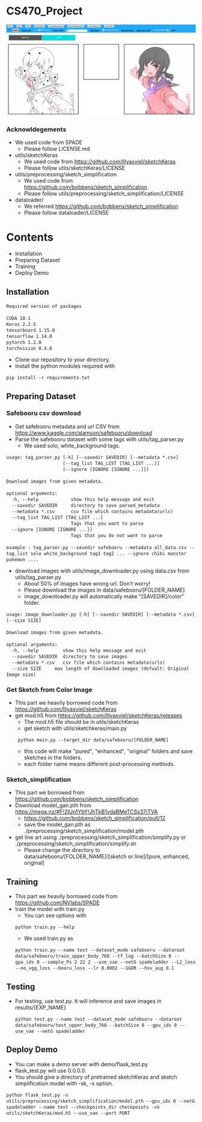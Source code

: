 # CS470_Project
![teaser](md/demo.png)
### Acknowldegements
- We used code from SPADE
  - Please follow LICENSE.md
- utils/sketchKeras
  - We used code from https://github.com/lllyasviel/sketchKeras
  - Please follow utils/sketchKeras/LICENSE
- utils/preprocessing/sketch_simplification
  - We used code from https://github.com/bobbens/sketch_simplification
  - Please follow utils/preprocessing/sketch_simplification/LICENSE
- dataloader/
  - We referred https://github.com/bobbens/sketch_simplification
  - Please follow dataloader/LICENSE
# Contents
- Installation
- Preparing Dataset
- Training
- Deploy Demo
## Installation
```
Required version of packages

CUDA 10.1
Keras 2.2.5
tensorboard 1.15.0
tensorflow 1.14.0
pytorch 1.2.0
torchvision 0.4.0
```
- Clone our repository to your directory.
- Install the python modules required with
```
pip install -r requirements.txt
```
## Preparing Dataset
### Safebooru csv download
- Get safebooru metadata and url CSV from https://www.kaggle.com/alamson/safebooru/download
- Parse the safebooru dataset with some tags with utils/tag_parser.py
  - We used solo, white_background tags.
```
usage: tag_parser.py [-h] [--savedir SAVEDIR] [--metadata *.csv]
                     [--tag_list TAG_LIST [TAG_LIST ...]]
                     [--ignore [IGNORE [IGNORE ...]]]

Download images from given metadata.

optional arguments:
  -h, --help            show this help message and exit
  --savedir SAVEDIR     directory to save parsed_metadata
  --metadata *.csv      csv file which contains metadata(urls)
  --tag_list TAG_LIST [TAG_LIST ...]
                        Tags that you want to parse
  --ignore [IGNORE [IGNORE ...]]
                        Tags that you do not want to parse

example : tag_parser.py --savedir safebooru --metadata all_data.csv --tag_list solo white_background tag1 tag2 ... --ignore chibi monster pokemon ....
```
- download images with utils/image_downloader.py using data.csv from utils/tag_parser.py
  - About 50% of images have wrong url. Don't worry!
  - Please download the images in data/safebooru/[FOLDER_NAME]
  - image_downloader.py will automatically make "[SAVEDIR]/color" folder.
```
usage: image_downloader.py [-h] [--savedir SAVEDIR] [--metadata *.csv] [--size SIZE]

Download images from given metadata.

optional arguments:
  -h, --help         show this help message and exit
  --savedir SAVEDIR  directory to save images
  --metadata *.csv   csv file which contains metadata(urls)
  --size SIZE     max length of downloaded images (defualt: Original Image size)
```
### Get Sketch from Color Image
- This part we heavily borrowed code from https://github.com/lllyasviel/sketchKeras
- get mod.h5 from https://github.com/lllyasviel/sketchKeras/releases
  - The mod.h5 file should be in utils/sketchKeras
  - get sketch with utils/sketchkeras/main.py
  ```
   python main.py --target_dir data/safebooru/[FOLDER_NAME]
  ```
  - this code will make "pured", "enhanced", "original" folders and save sketches in the folders.
  - each folder name means different post-processing methods.

### Sketch_simplification
- This part we borrowed from https://github.com/bobbens/sketch_simplification
- Download model_gan.pth from https://mega.nz/#F!2lUn1YbY!JhTkB1vdaBMeTCSs37iTVA
  - https://github.com/bobbens/sketch_simplification/pull/12
  - save the model_gan.pth as ./preprocessing/sketch_simplification/model.pth
- get line art using ./preprocessing/sketch_simplification/simplify.py or ./preprocessing/sketch_simplification/simplify.sh
  - Please change the directory to data/safebooru/[FOLDER_NAME]/[sketch or line]/[pure, enhanced, original]
## Training
- This part we heavily borrowed code from https://github.com/NVlabs/SPADE
- train the model with train.py
  - You can see options with
  ```
  python train.py --help
  ```
  - We used train.py as
  ```
  python train.py --name test --dataset_mode safebooru --dataroot data/safebooru/train_upper_body_768 --tf_log --batchSize 8 --gpu_ids 0 --sample_Ps 2 22 2 --use_vae --netG spadeladder --L2_loss --no_vgg_loss --booru_loss --lr 0.0002 --SGDR --hsv_aug 0.1
  ```
## Testing
- For testing, use test.py. It will inference and save images in results/[EXP_NAME]
  ```
  python test.py --name test --dataset_mode safebooru --dataroot data/safebooru/test_upper_body_768 --batchSize 8 --gpu_ids 0 --use_vae --netG spadeladder
  ```
## Deploy Demo
- You can make a demo server with demo/flask_test.py
- flask_test.py will use 0.0.0.0.
- You should give a directory of pretrained sketchKeras and sketch simplification model with -sk, -s option.
```
python flask_test.py -s utils/preprocessing/sketch_simplification/model.pth --gpu_ids 0 --netG spadeladder --name test --checkpoints_dir checkpoints -sk utils/sketchKeras/mod.h5 --use_vae --port PORT
```

